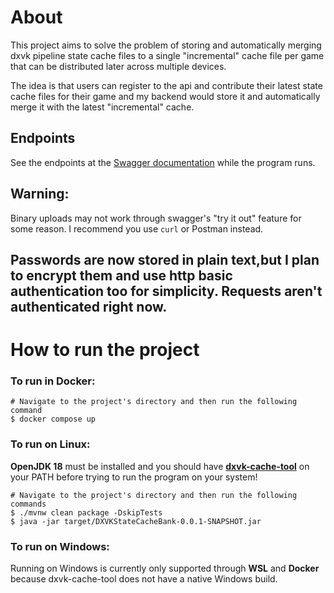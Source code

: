 # About
This project aims to solve the problem of storing and automatically
merging dxvk pipeline state cache files to a single "incremental" cache file
per game that can be distributed later across multiple devices.

The idea is that users can register to the api and contribute their latest
state cache files for their game and my backend would store it and automatically
merge it with the latest "incremental" cache.

## Endpoints
See the endpoints at the [Swagger documentation](http://127.0.0.1:8080/swagger-ui.html)
while the program runs.

## Warning:
Binary uploads may not work through swagger's "try it out" feature for some reason.
I recommend you use `curl` or Postman instead.

## Passwords are now stored in plain text,but I plan to encrypt them and use http basic authentication too for simplicity. Requests aren't authenticated right now.

# How to run the project
### To run in Docker:
```shell
# Navigate to the project's directory and then run the following command
$ docker compose up
```

### To run on Linux:
**OpenJDK 18** must be installed and you should have
[**dxvk-cache-tool**](https://github.com/DarkTigrus/dxvk-cache-tool/releases) on your PATH before
trying to run the program on your system!
```shell
# Navigate to the project's directory and then run the following commands
$ ./mvnw clean package -DskipTests
$ java -jar target/DXVKStateCacheBank-0.0.1-SNAPSHOT.jar
```

### To run on Windows:
Running on Windows is currently only supported through **WSL** and **Docker** because dxvk-cache-tool
does not have a native Windows build.
